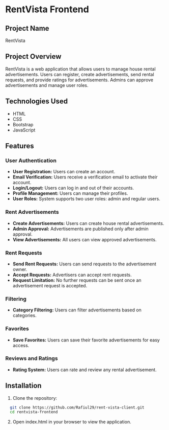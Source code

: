 # RentVista Frontend 

## Project Name 
RentVista

## Project Overview
RentVista is a web application that allows users to manage house rental advertisements. Users can register, create advertisements, send rental requests, and provide ratings for advertisements. Admins can approve advertisements and manage user roles.

## Technologies Used
- HTML
- CSS
- Bootstrap
- JavaScript

## Features

### User Authentication
- **User Registration:** Users can create an account.
- **Email Verification:** Users receive a verification email to activate their account.
- **Login/Logout:** Users can log in and out of their accounts.
- **Profile Management:** Users can manage their profiles.
- **User Roles:** System supports two user roles: admin and regular users.

### Rent Advertisements
- **Create Advertisements:** Users can create house rental advertisements.
- **Admin Approval:** Advertisements are published only after admin approval.
- **View Advertisements:** All users can view approved advertisements.

### Rent Requests
- **Send Rent Requests:** Users can send requests to the advertisement owner.
- **Accept Requests:** Advertisers can accept rent requests.
- **Request Limitation:** No further requests can be sent once an advertisement request is accepted.

### Filtering
- **Category Filtering:** Users can filter advertisements based on categories.

### Favorites
- **Save Favorites:** Users can save their favorite advertisements for easy access.

### Reviews and Ratings
- **Rating System:** Users can rate and review any rental advertisement.

## Installation
1. Clone the repository:
 ```sh
   git clone https://github.com/Rafiul29/rent-vista-client.git
   cd rentvista-frontend
```
2. Open index.html in your browser to view the application.
